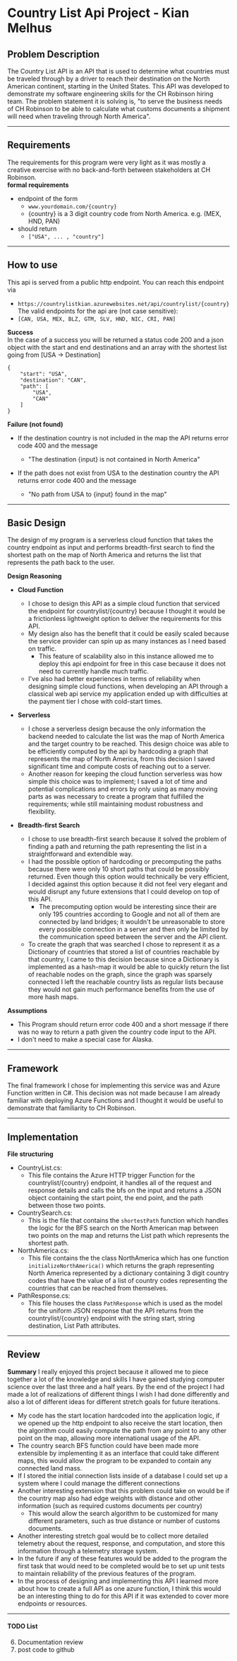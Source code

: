 # **Country List Api Project** - Kian Melhus

## Problem Description
The Country List API is an API that is used to determine what countries must be traveled through by a driver to reach their destination on the North American continent, starting in the United States. This API was developed to demonstrate my software engineering skills for the CH Robinson hiring team. The problem statement it is solving is, "to serve the business needs of CH Robinson to be able to calculate what customs documents a shipment will need when traveling through North America".

___
## Requirements
The requirements for this program were very light as it was mostly a creative exercise with no back-and-forth between stakeholders at CH Robinson.<br />
**formal requirements**
- endpoint of the form
  - ```www.yourdomain.com/{country}```
  - {country} is a 3 digit country code from North America. e.g. (MEX, HND, PAN)
- should return
  - ```["USA", ... , "country"]```

___
## How to use
This api is served from a public http endpoint.
You can reach this endpoint via
- ```https://countrylistkian.azurewebsites.net/api/countrylist/{country}```
The valid endpoints for the api are (not case sensitive):
- ```[CAN, USA, MEX, BLZ, GTM, SLV, HND, NIC, CRI, PAN]```

**Success**
<br />In the case of a success you will be returned a status code 200 and a json
object with the start and end destinations and an array with the shortest list
going from [USA -> Destination]<br />

```
{
    "start": "USA",
    "destination": "CAN",
    "path": [
        "USA",
        "CAN"
    ]
}
```
**Failure (not found)**
- If the destination country is not included in the map the API returns error code 400 and the message
  - "The destination {input} is not contained in North America"

- If the path does not exist from USA to the destination country the API returns error code 400 and the message
  - "No path from USA to {input} found in the map"

___
## Basic Design
The design of my program is a serverless cloud function that takes the country endpoint as input and performs breadth-first search to find the shortest path on the map of North America and returns the list that represents the path back to the user.

**Design Reasoning**

- **Cloud Function**
  - I chose to design this API as a simple cloud function that serviced the endpoint for countrylist/{country} because I thought it would be a frictionless lightweight option to deliver the requirements for this API.
  - My design also has the benefit that it could be easily scaled because the service provider can spin up as many instances as I need based on traffic.
    - This feature of scalability also in this instance allowed me to deploy this api endpoint for free in this case because it does not need to currently handle much traffic.
  - I've also had better experiences in terms of reliability when designing simple cloud functions, when developing an API through a classical web api service my application ended up with difficulties at the payment tier I chose with cold-start times.

- **Serverless**
  - I chose a serverless design because the only information the backend needed to calculate the list was the map of North America and the target country to be reached. This design choice was able to be efficiently computed by the api by hardcoding a graph that represents the map of North America, from this decision I saved significant time and compute costs of reaching out to a server.
  - Another reason for keeping the cloud function serverless was how simple this choice was to implement; I saved a lot of time and potential complications and errors by only using as many moving parts as was necessary to create a program that fulfilled the requirements; while still maintaining modust robustness and flexibility.

- **Breadth-first Search**
  - I chose to use breadth-first search because it solved the problem of finding a path and returning the path representing the list in a straightforward and extendible way.
  - I had the possible option of hardcoding or precomputing the paths because there were only 10 short paths that could be possibly returned. Even though this option would technically be very efficient, I decided against this option because it did not feel very elegant and would disrupt any future extensions that I could develop on top of this API. 
    - The precomputing option would be interesting since their are only 195 countries according to Google and not all of them are connected by land bridges; it wouldn't be unreasonable to store every possible connection in a server and then only be limited by the communication speed between the server and the API client.
  - To create the graph that was searched I chose to represent it as a Dictionary of countries that stored a list of countries reachable by that country, I came to this decision because since a Dictionary is implemented as a hash-map it would be able to quickly return the list of reachable nodes on the graph, since the graph was sparsely connected I left the reachable country lists as regular lists because they would not gain much performance benefits from the use of more hash maps.

**Assumptions**
  - This Program should return error code 400 and a short message if there was no way to return a path given the country code input to the API.
  - I don't need to make a special case for Alaska.

___
## Framework
The final framework I chose for implementing this service was and Azure Function written in C#. This decision was not made because I am already familiar with deploying Azure Functions and I thought it would be useful to demonstrate that familiarity to CH Robinson.
___
## Implementation
**File structuring**
- CountryList.cs:
  - This file contains the Azure HTTP trigger Function for the countrylist/{country} endpoint, it handles all of the request and response details and calls the bfs on the input and returns a JSON object containing the start point, the end point, and the path between those two points.
- CountrySearch.cs:
  - This is the file that contains the ```shortestPath``` function which handles the logic for the BFS search on the North American map between two points on the map and returns the List<string> path which represents the shortest path.
- NorthAmerica.cs:
  - This file contains the the class NorthAmerica which has one function ```initializeNorthAmerica()``` which returns the graph representing North America represented by a dictionary containing 3 digit country codes that have the value of a list of country codes representing the countries that can be reached from themselves.
- PathResponse.cs:
  - This file houses the class ```PathResponse``` which is used as the model for the uniform JSON response that the API returns from the countrylist/{country} endpoint with the string start, string destination, List<string> Path attributes.
___
## Review
**Summary**
I really enjoyed this project because it allowed me to piece together a lot of the knowledge and skills I have gained studying computer science over the last three and a half years. By the end of the project I had made a lot of realizations of different things I wish I had done differently and also a lot of different ideas for different stretch goals for future iterations.
- My code has the start location hardcoded into the application logic, if we opened up the http endpoint to also receive the start location, then the algorithm could easily compute the path from any point to any other point on the map, allowing more international usage of the API.
- The country search BFS function could have been made more extensible by implementing it as an interface that could take different maps, this would allow the program to be expanded to contain any connected land mass.
- If I stored the initial connection lists inside of a database I could set up a system where I could manage the different connections
- Another interesting extension that this problem could take on would be if the country map also had edge weights with distance and other information (such as required customs documents per country)
  - This would allow the search algorithm to be customized for many different parameters, such as true distance or number of customs documents.
- Another interesting stretch goal would be to collect more detailed telemetry about the request, response, and computation, and store this information through a telemetry storage system.
- In the future if any of these features would be added to the program the first task that would need to be completed would be to set up unit tests to maintain reliability of the previous features of the program.
- In the process of designing and implementing this API I learned more about how to create a full API as one azure function, I think this would be an interesting thing to do for this API if it was extended to cover more endpoints or resources.

___
#### TODO List
6. Documentation review
3. post code to github